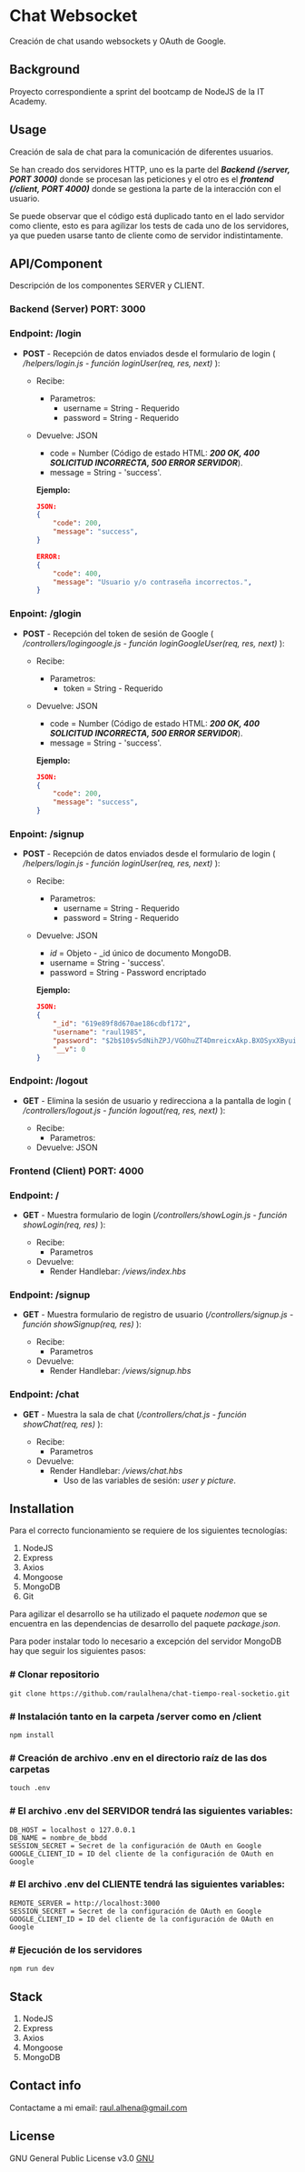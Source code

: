 # Chat Websocket

Creación de chat usando websockets y OAuth de Google.

## Background

Proyecto correspondiente a sprint del bootcamp de NodeJS de la IT Academy.

## Usage

Creación de sala de chat para la comunicación de diferentes usuarios.

Se han creado dos servidores HTTP, uno es la parte del **_Backend (/server, PORT 3000)_** donde se procesan las peticiones y el otro es el **_frontend (/client, PORT 4000)_** donde se gestiona la parte de la interacción con el usuario.

Se puede observar que el código está duplicado tanto en el lado servidor como cliente, esto es para agilizar los tests de cada uno de los servidores, ya que pueden usarse tanto de cliente como de servidor indistintamente.

## API/Component

Descripción de los componentes SERVER y CLIENT.

### Backend (Server) PORT: 3000

### Endpoint: /login

- **POST** - Recepción de datos enviados desde el formulario de login ( _/helpers/login.js - función loginUser(req, res, next)_ ):

  - Recibe:
    - Parametros:
      - username = String \- Requerido
      - password = String \- Requerido
  - Devuelve: JSON

    - code = Number (Código de estado HTML: **_200 OK, 400 SOLICITUD INCORRECTA, 500 ERROR SERVIDOR_**).
    - message = String \- 'success'.

    **Ejemplo:**

    ```JSON
    JSON:
    {
        "code": 200,
        "message": "success",
    }

    ERROR:
    {
        "code": 400,
        "message": "Usuario y/o contraseña incorrectos.",
    }
    ```

### Enpoint: /glogin

- **POST** - Recepción del token de sesión de Google ( _/controllers/logingoogle.js - función loginGoogleUser(req, res, next)_ ):

  - Recibe:
    - Parametros:
      - token = String \- Requerido
  - Devuelve: JSON

    - code = Number (Código de estado HTML: **_200 OK, 400 SOLICITUD INCORRECTA, 500 ERROR SERVIDOR_**).
    - message = String \- 'success'.

    **Ejemplo:**

    ```JSON
    JSON:
    {
        "code": 200,
        "message": "success",
    }
    ```

### Enpoint: /signup

- **POST** - Recepción de datos enviados desde el formulario de login ( _/helpers/login.js - función loginUser(req, res, next)_ ):

  - Recibe:
    - Parametros:
      - username = String \- Requerido
      - password = String \- Requerido
  - Devuelve: JSON

    - _id_ = Objeto \- \_id único de documento MongoDB.
    - username = String \- 'success'.
    - password = String \- Password encriptado

    **Ejemplo:**

    ```JSON
    JSON:
    {
        "_id": "619e89f8d670ae186cdbf172",
        "username": "raul1985",
        "password": "$2b$10$vSdNihZPJ/VGOhuZT4DmreicxAkp.BXOSyxXByuiLU1ln9nVTq9S2",
        "__v": 0
    }
    ```

### Endpoint: /logout

- **GET** - Elimina la sesión de usuario y redirecciona a la pantalla de login ( _/controllers/logout.js - función logout(req, res, next)_ ):

  - Recibe:
    - Parametros:
  - Devuelve: JSON

### Frontend (Client) PORT: 4000

### Endpoint: /

- **GET** - Muestra formulario de login (_/controllers/showLogin.js - función showLogin(req, res)_ ):

  - Recibe:
    - Parametros
  - Devuelve:
    - Render Handlebar: _/views/index.hbs_

### Endpoint: /signup

- **GET** - Muestra formulario de registro de usuario (_/controllers/signup.js - función showSignup(req, res)_ ):

  - Recibe:
    - Parametros
  - Devuelve:
    - Render Handlebar: _/views/signup.hbs_

### Endpoint: /chat

- **GET** - Muestra la sala de chat (_/controllers/chat.js - función showChat(req, res)_ ):

  - Recibe:
    - Parametros
  - Devuelve:
    - Render Handlebar: _/views/chat.hbs_
      - Uso de las variables de sesión: _user y picture_.

## Installation

Para el correcto funcionamiento se requiere de los siguientes tecnologías:

1. NodeJS
2. Express
3. Axios
4. Mongoose
5. MongoDB
6. Git

Para agilizar el desarrollo se ha utilizado el paquete _nodemon_ que se encuentra en las dependencias de desarrollo del paquete _package.json_.

Para poder instalar todo lo necesario a excepción del servidor MongoDB hay que seguir los siguientes pasos:

### \# Clonar repositorio

```shell
git clone https://github.com/raulalhena/chat-tiempo-real-socketio.git
```

### \# Instalación tanto en la carpeta /server como en /client

```shell
npm install
```

### \# Creación de archivo .env en el directorio raíz de las dos carpetas

```shell
touch .env
```

### \# El archivo .env del SERVIDOR tendrá las siguientes variables:

```shell
DB_HOST = localhost o 127.0.0.1
DB_NAME = nombre_de_bbdd
SESSION_SECRET = Secret de la configuración de OAuth en Google
GOOGLE_CLIENT_ID = ID del cliente de la configuración de OAuth en Google
```

### \# El archivo .env del CLIENTE tendrá las siguientes variables:

```shell
REMOTE_SERVER = http://localhost:3000
SESSION_SECRET = Secret de la configuración de OAuth en Google
GOOGLE_CLIENT_ID = ID del cliente de la configuración de OAuth en Google
```

### \# Ejecución de los servidores

```shell
npm run dev
```

## Stack

1. NodeJS
2. Express
3. Axios
4. Mongoose
5. MongoDB

## Contact info

Contactame a mi email: raul.alhena@gmail.com

## License

GNU General Public License v3.0
[GNU](https://opensource.org/licenses/GPL-3.0)
